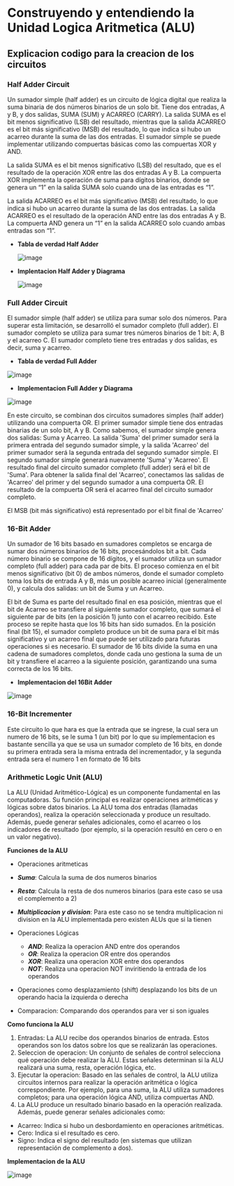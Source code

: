 # Construyendo y entendiendo la Unidad Logica Aritmetica (ALU)

## Explicacion codigo para la creacion de los circuitos

### Half Adder Circuit

Un sumador simple (half adder) es un circuito de lógica digital que realiza la suma binaria de dos números binarios de un solo bit. Tiene dos entradas, A y B, y dos salidas, 
SUMA (SUM) y ACARREO (CARRY). La salida SUMA es el bit menos significativo (LSB) del resultado, mientras que la salida ACARREO es el bit más significativo (MSB) del resultado, 
lo que indica si hubo un acarreo durante la suma de las dos entradas. El sumador simple se puede implementar utilizando compuertas básicas como las compuertas XOR y AND.

La salida SUMA es el bit menos significativo (LSB) del resultado, que es el resultado de la operación XOR entre las dos entradas A y B.
La compuerta XOR implementa la operación de suma para dígitos binarios, donde se genera un “1” en la salida SUMA solo cuando una de las entradas es “1”.

La salida ACARREO es el bit más significativo (MSB) del resultado, lo que indica si hubo un acarreo durante la suma de las dos entradas.
La salida ACARREO es el resultado de la operación AND entre las dos entradas A y B. La compuerta AND genera un “1” en la salida ACARREO solo cuando ambas entradas son “1”.

- **Tabla de verdad Half Adder**

  ![image](https://github.com/user-attachments/assets/34bb882b-d637-4dff-991d-fe7964fa91bc)

- **Implentacion Half Adder y Diagrama**
 
  ![image](https://github.com/user-attachments/assets/47c16b4e-0daf-4b47-b708-53e558a6e8ca)

### Full Adder Circuit

El sumador simple (half adder) se utiliza para sumar solo dos números. Para superar esta limitación, se desarrolló el sumador completo (full adder). El sumador completo se utiliza para sumar tres números binarios de 1 bit: A, B y el acarreo C. El sumador completo tiene tres entradas y dos salidas, es decir, suma y acarreo.

- **Tabla de verdad Full Adder**

![image](https://github.com/user-attachments/assets/c7adffc4-9f09-48bc-a4b5-897737b1d457)

- **Implementacion Full Adder y Diagrama**

![image](https://github.com/user-attachments/assets/9a1b611d-b6ea-4594-b631-35890d4a1b1a)

En este circuito, se combinan dos circuitos sumadores simples (half adder) utilizando una compuerta OR. El primer sumador simple tiene dos entradas binarias de un solo bit, A y B. Como sabemos, el sumador simple genera dos salidas: Suma y Acarreo. La salida 'Suma' del primer sumador será la primera entrada del segundo sumador simple, y la salida 'Acarreo' del primer sumador será la segunda entrada del segundo sumador simple. El segundo sumador simple generará nuevamente 'Suma' y 'Acarreo'. El resultado final del circuito sumador completo (full adder) será el bit de 'Suma'. Para obtener la salida final del 'Acarreo', conectamos las salidas de 'Acarreo' del primer y del segundo sumador a una compuerta OR. El resultado de la compuerta OR será el acarreo final del circuito sumador completo.

El MSB (bit más significativo) está representado por el bit final de 'Acarreo'


### 16-Bit Adder

Un sumador de 16 bits basado en sumadores completos se encarga de sumar dos números binarios de 16 bits, procesándolos bit a bit. Cada número binario se compone de 16 dígitos, y el sumador utiliza un sumador completo (full adder) para cada par de bits. El proceso comienza en el bit menos significativo (bit 0) de ambos números, donde el sumador completo toma los bits de entrada A y B, más un posible acarreo inicial (generalmente 0), y calcula dos salidas: un bit de Suma y un Acarreo.

El bit de Suma es parte del resultado final en esa posición, mientras que el bit de Acarreo se transfiere al siguiente sumador completo, que sumará el siguiente par de bits (en la posición 1) junto con el acarreo recibido. Este proceso se repite hasta que los 16 bits han sido sumados. En la posición final (bit 15), el sumador completo produce un bit de suma para el bit más significativo y un acarreo final que puede ser utilizado para futuras operaciones si es necesario. El sumador de 16 bits divide la suma en una cadena de sumadores completos, donde cada uno gestiona la suma de un bit y transfiere el acarreo a la siguiente posición, garantizando una suma correcta de los 16 bits.

- **Implementacion del 16Bit Adder**

![image](https://github.com/user-attachments/assets/e04d8e95-a5a9-4239-a602-5c4e2e781300)

### 16-Bit Incrementer

Este circuito lo que hara es que la entrada que se ingrese, la cual sera un numero de 16 bits, se le suma 1 (un bit) por lo que su implementacion es bastante sencilla ya que se usa un 
sumador completo de 16 bits, en donde su primera entrada sera la misma entrada del incrementador, y la segunda entrada sera el numero 1 en formato de 16 bits

### Arithmetic Logic Unit (ALU)

La ALU (Unidad Aritmético-Lógica) es un componente fundamental en las computadoras. Su función principal es realizar operaciones aritméticas y lógicas sobre datos binarios.
La ALU toma dos entradas (llamadas operandos), realiza la operación seleccionada y produce un resultado. Además, puede generar señales adicionales, como el acarreo o los indicadores de resultado (por ejemplo, si la operación resultó en cero o en un valor negativo).

**Funciones de la ALU**

- Operaciones aritmeticas
  
 - ***Suma***: Calcula la suma de dos numeros binarios
 - ***Resta***: Calcula la resta de dos numeros binarios (para este caso se usa el complemento a 2)
 - ***Multiplicacion y division***: Para este caso no se tendra multiplicacion ni division en la ALU implementada pero existen ALUs que si la tienen
   
- Operaciones Lógicas

  - ***AND***: Realiza la operacion AND entre dos operandos
  - ***OR***: Realiza la operacion OR entre dos operandos
  - ***XOR***: Realiza una operacion XOR entre dos operandos
  - ***NOT***: Realiza una operacion NOT inviritiendo la entrada de los operandos
    
 - Operaciones como desplazamiento (shift) desplazando los bits de un operando hacia la izquierda o derecha
 - Comparacion: Comparando dos operandos para ver si son iguales

**Como funciona la ALU**
1. Entradas: La ALU recibe dos operandos binarios de entrada. Estos operandos son los datos sobre los que se realizarán las operaciones.
2. Seleccion de operacion: Un conjunto de señales de control selecciona qué operación debe realizar la ALU. Estas señales determinan si la ALU realizará una suma, resta, operación lógica, etc.
3. Ejecutar la operacion: Basado en las señales de control, la ALU utiliza circuitos internos para realizar la operación aritmética o lógica correspondiente. Por ejemplo, para una suma, la ALU utiliza sumadores completos; para una operación lógica AND, utiliza compuertas AND.
4. La ALU produce un resultado binario basado en la operación realizada. Además, puede generar señales adicionales como:
  - Acarreo: Indica si hubo un desbordamiento en operaciones aritméticas.
  - Cero: Indica si el resultado es cero.
  - Signo: Indica el signo del resultado (en sistemas que utilizan representación de complemento a dos).

**Implementacion de la ALU**

![image](https://github.com/user-attachments/assets/327f3ed7-e49e-4e6b-b6b7-5d6d221b4d22)
